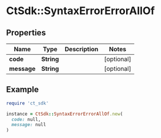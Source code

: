# CtSdk::SyntaxErrorErrorAllOf

## Properties

| Name | Type | Description | Notes |
| ---- | ---- | ----------- | ----- |
| **code** | **String** |  | [optional] |
| **message** | **String** |  | [optional] |

## Example

```ruby
require 'ct_sdk'

instance = CtSdk::SyntaxErrorErrorAllOf.new(
  code: null,
  message: null
)
```

